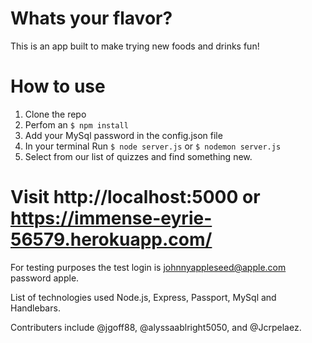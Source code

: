 # Whats your flavor?

This is an app built to make trying new foods and drinks fun!

# How to use

1. Clone the repo
2. Perfom an `$ npm install`
3. Add your MySql password in the config.json file
4. In your terminal Run `$ node server.js` or `$ nodemon server.js`
5. Select from our list of quizzes and find something new.

# Visit http://localhost:5000 or https://immense-eyrie-56579.herokuapp.com/

For testing purposes the test login is johnnyappleseed@apple.com password apple.

List of technologies used Node.js, Express, Passport, MySql and Handlebars.

Contributers include @jgoff88, @alyssaablright5050, and @Jcrpelaez.
